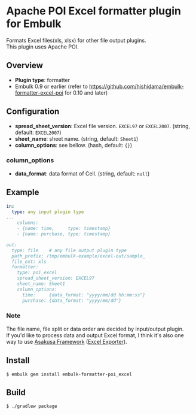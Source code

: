 # Apache POI Excel formatter plugin for Embulk

Formats Excel files(xls, xlsx) for other file output plugins.  
This plugin uses Apache POI.

## Overview

* **Plugin type**: formatter
* Embulk 0.9 or earlier (refer to https://github.com/hishidama/embulk-formatter-excel-poi for 0.10 and later)


## Configuration

* **spread_sheet_version**: Excel file version. `EXCEL97` or `EXCEL2007`. (string, default: `EXCEL2007`)
* **sheet_name**: sheet name. (string, default: `Sheet1`)
* **column_options**: see bellow. (hash, default: `{}`)

### column_options

* **data_format**: data format of Cell. (string, default: `null`)

## Example

```yaml
in:
  type: any input plugin type
...
    columns:
    - {name: time,     type: timestamp}
    - {name: purchase, type: timestamp}

out:
  type: file	# any file output plugin type
  path_prefix: /tmp/embulk-example/excel-out/sample_
  file_ext: xls
  formatter:
    type: poi_excel
    spread_sheet_version: EXCEL97
    sheet_name: Sheet1
    column_options:
      time:     {data_format: "yyyy/mm/dd hh:mm:ss"}
      purchase: {data_format: "yyyy/mm/dd"}
```

### Note

The file name, file split or data order are decided by input/output plugin.  
If you'd like to process data and output Excel format, I think it's also one way to use [Asakusa Framework](http://www.asakusafw.com/) ([Excel Exporter](http://www.ne.jp/asahi/hishidama/home/tech/asakusafw/directio/excelformat.html>)).


## Install

```
$ embulk gem install embulk-formatter-poi_excel
```


## Build

```
$ ./gradlew package
```
